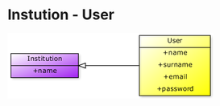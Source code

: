 # Instution - User

<img src = "/public/img/1.png" />

















































































































































